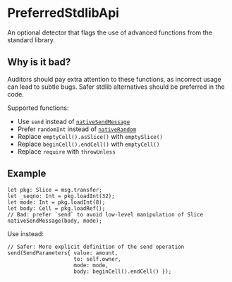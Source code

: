# PreferredStdlibApi
An optional detector that flags the use of advanced functions from the standard library.

## Why is it bad?
Auditors should pay extra attention to these functions, as incorrect usage can
lead to subtle bugs. Safer stdlib alternatives should be preferred in the code.

Supported functions:
* Use `send` instead of [`nativeSendMessage`](https://docs.tact-lang.org/ref/core-advanced#nativesendmessage)
* Prefer `randomInt` instead of [`nativeRandom`](https://docs.tact-lang.org/ref/core-advanced#nativerandom)
* Replace `emptyCell().asSlice()` with `emptySlice()`
* Replace `beginCell().endCell()` with `emptyCell()`
* Replace `require` with `throwUnless`

## Example
```tact
let pkg: Slice = msg.transfer;
let _seqno: Int = pkg.loadInt(32);
let mode: Int = pkg.loadInt(8);
let body: Cell = pkg.loadRef();
// Bad: prefer `send` to avoid low-level manipulation of Slice
nativeSendMessage(body, mode);
```

Use instead:
```tact
// Safer: More explicit definition of the send operation
send(SendParameters{ value: amount,
                     to: self.owner,
                     mode: mode,
                     body: beginCell().endCell() });
```
